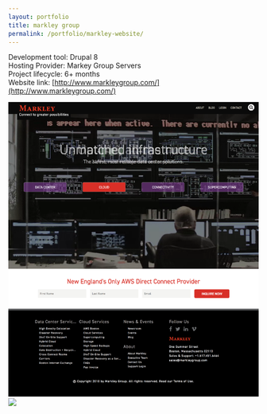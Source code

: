 ```yaml
---
layout: portfolio
title: markley group
permalink: /portfolio/markley-website/
---
```


Development tool: Drupal 8   
Hosting Provider: Markey Group Servers     
Project lifecycle: 6+ months  
Website link: [http://www.markleygroup.com/](http://www.markleygroup.com/)  

<img src="/img/full/mar/full-mar-homepage.png">

<img src="/img/full/mar/full-mar-supercomppage.png">